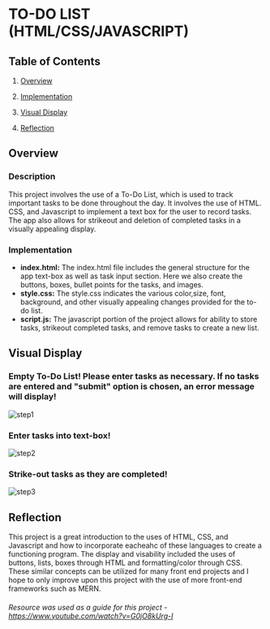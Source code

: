 
# TO-DO LIST  (HTML/CSS/JAVASCRIPT)
## Table of Contents

1)  [Overview](https://github.com/KavyaKolavasi1/ToDo-List/tree/main#overview)

2)  [Implementation](https://github.com/KavyaKolavasi1/ToDo-List/tree/main#implementation)

3)  [Visual Display](https://github.com/KavyaKolavasi1/ToDo-List/tree/main#visual-display)

4) [Reflection](https://github.com/KavyaKolavasi1/ToDo-List#reflection)

## Overview
### Description
This project involves the use of a To-Do List, which is used to track important tasks to be done throughout the day. It involves the use of HTML. CSS, and Javascript to implement a text box for the user to record tasks. The app also allows for strikeout and deletion of completed tasks in a visually appealing display.

### Implementation
* **index.html:** The index.html file includes the general structure for the app text-box as well as task input section. Here we also create the buttons, boxes, bullet points for the tasks, and images.
* **style.css:**  The style.css indicates the various color,size, font, background, and other visually appealing changes provided for the to-do list.
* **script.js:** The javascript portion of the project allows for ability to store tasks, strikeout completed tasks, and remove tasks to create a new list.


## Visual Display
### Empty To-Do List! Please enter tasks as necessary. If no tasks are entered and "submit" option is chosen, an error message will display!
![step1](https://github.com/KavyaKolavasi1/ToDo-List/assets/135289399/d2066190-2d3a-4d88-9eff-05ef76f97ebb)


### Enter tasks into text-box!
![step2](https://github.com/KavyaKolavasi1/ToDo-List/assets/135289399/217b52a7-0d4a-42ba-b6f6-f009a60ab2fe)


### Strike-out tasks as they are completed!
![step3](https://github.com/KavyaKolavasi1/ToDo-List/assets/135289399/bba043a7-6c4d-4686-a54a-151b4e2628c7)

## Reflection
This project is a great introduction to the uses of HTML, CSS, and Javascript and how to incorporate eacheahc of these languages to create a functioning program. The display and visability included the uses of buttons, lists, boxes through HTML and formatting/color through CSS. These similar concepts can be utilized for many front end projects and I hope to only improve upon this project with the use of more front-end frameworks such as MERN.




###### Resource was used as a guide for this project - https://www.youtube.com/watch?v=G0jO8kUrg-I


